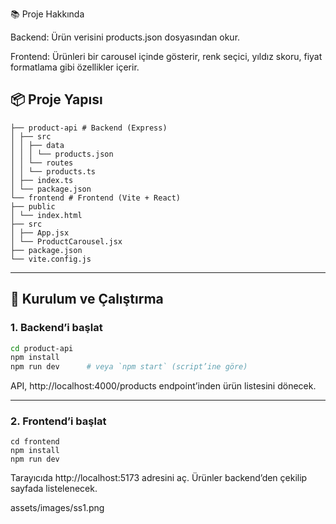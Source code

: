 📚 Proje Hakkında

Backend: Ürün verisini products.json dosyasından okur.

Frontend: Ürünleri bir carousel içinde gösterir, renk seçici, yıldız skoru, fiyat formatlama gibi özellikler içerir.

## 📦 Proje Yapısı
```
├── product-api # Backend (Express)
│ ├── src
│ │ ├── data
│ │ │ └── products.json
│ │ └── routes
│ │ └── products.ts
│ ├── index.ts
│ └── package.json
└── frontend # Frontend (Vite + React)
├── public
│ └── index.html
├── src
│ ├── App.jsx
│ └── ProductCarousel.jsx
├── package.json
└── vite.config.js
```
---

## 🚀 Kurulum ve Çalıştırma

### 1. Backend’i başlat

```bash
cd product-api
npm install
npm run dev      # veya `npm start` (script’ine göre)
```

API, http://localhost:4000/products endpoint’inden ürün listesini dönecek.

----

### 2. Frontend’i başlat

```
cd frontend
npm install
npm run dev
```

Tarayıcıda http://localhost:5173 adresini aç. Ürünler backend’den çekilip sayfada listelenecek.


assets/images/ss1.png

